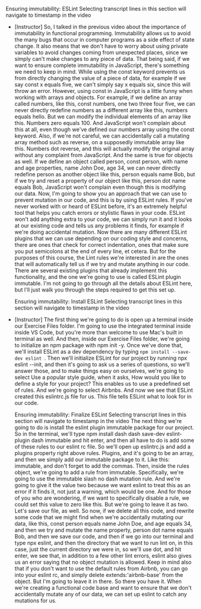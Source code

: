 Ensuring immutability: ESLint
Selecting transcript lines in this section will navigate to timestamp in the video
- [Instructor] So, I talked in the previous video about the importance of immutability in functional programming. Immutability allows us to avoid the many bugs that occur in computer programs as a side effect of state change. It also means that we don't have to worry about using private variables to avoid changes coming from unexpected places, since we simply can't make changes to any piece of data. That being said, if we want to ensure complete immutability in JavaScript, there's something we need to keep in mind. While using the const keyword prevents us from directly changing the value of a piece of data, for example if we say const x equals five, we can't simply say x equals six, since this will throw an error. However, using const in JavaScript is a little funny when working with arrays and objects. For example, if we define an array called numbers, like this, const numbers, one two three four five, we can never directly redefine numbers as a different array like this, numbers equals hello. But we can modify the individual elements of an array like this. Numbers zero equals 100. And JavaScript won't complain about this at all, even though we've defined our numbers array using the const keyword. Also, if we're not careful, we can accidentally call a mutating array method such as reverse, on a supposedly immutable array like this. Numbers dot reverse, and this will actually modify the original array without any complaint from JavaScript. And the same is true for objects as well. If we define an object called person, const person, with name and age properties, name John Doe, age 34, we can never directly redefine person as another object like this, person equals name Bob, but if we try and reset a property of our object like this, person dot name equals Bob, JavaScript won't complain even though this is modifying our data. Now, I'm going to show you an approach that we can use to prevent mutation in our code, and this is by using ESLint rules. If you've never worked with or heard of ESLint before, it's an extremely helpful tool that helps you catch errors or stylistic flaws in your code. ESLint won't add anything extra to your code, we can simply run it and it looks at our existing code and tells us any problems it finds, for example if we're doing accidental mutation. Now there are many different ESLint plugins that we can use depending on our coding style and concerns, there are ones that check for correct indentation, ones that make sure you put semicolons at the end of every line, et cetera. But for the purposes of this course, the Lint rules we're interested in are the ones that will automatically tell us if we try and mutate anything in our code. There are several existing plugins that already implement this functionality, and the one we're going to use is called ESLint plugin immutable. I'm not going to go through all the details about ESLint here, but I'll just walk you through the steps required to get this set up.

  Ensuring immutability: Install ESLint
Selecting transcript lines in this section will navigate to timestamp in the video
- [Instructor] The first thing we're going to do is open up a terminal inside our Exercise Files folder. I'm going to use the integrated terminal inside inside VS Code, but you're more than welcome to use Mac's built in terminal as well. And then, inside our Exercise Files folder, we're going to initialize an npm package with npm init -y. Once we've done that, we'll install ESLint as a dev dependency by typing `npm install --save-dev eslint `. Then we'll initialize ESLint for our project by running npx eslint --init, and then it's going to ask us a series of questions, so we'll answer those, and to make things easy on ourselves, we're going to select Use a popular style guide, when it asks, How would you like to define a style for your project? This enables us to use a predefined set of rules. And we're going to select Airbnbs. And now we see that ESLint created this eslintrc.js file for us. This file tells ESLint what to look for in our code.


  Ensuring immutability: Finalize ESLint
Selecting transcript lines in this section will navigate to timestamp in the video
The next thing we're going to do is install the eslint plugin immutable package for our project. So in the terminal, we'll type npm install dash dash save-dev eslint-plugin dash immutable and hit enter, and then all have to do is add some of these rules to our eslint rc file. So we'll open up eslintrc.js and add a plugins property right above rules. Plugins, and it's going to be an array, and then we simply add our immutable package to it. Like this: immutable, and don't forget to add the commas. Then, inside the rules object, we're going to add a rule from immutable. Specifically, we're going to use the immutable slash no dash mutation rule. And we're going to give it the value two because we want eslint to treat this as an error if it finds it, not just a warning, which would be one. And for those of you who are wondering, if we want to specifically disable a rule, we could set this value to zero like this. But we're going to leave it as two. Let's save our file, as well. So now, if we delete all this code, and rewrite some code that we might find when we're accidentally mutating our data, like this, const person equals name John Doe, and age equals 34, and then we try and mutate the name property, person dot name equals Bob, and then we save our code, and then if we go into our terminal and type npx eslint, and then the directory that we want to run lint on, in this case, just the current directory we were in, so we'll use dot, and hit enter, we see that, in addition to a few other lint errors, eslint also gives us an error saying that no object mutation is allowed. Keep in mind also that if you don't want to use the default rules from Airbnb, you can go into your eslint rc, and simply delete extends:'airbnb-base' from the object. But I'm going to leave it in there. So there you have it. When we're creating a functional code base and want to ensure that we don't accidentally mutate any of our data, we can set up eslint to catch any mutations for us.
